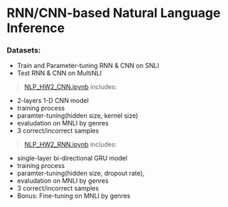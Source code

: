 # RNN/CNN-based Natural Language Inference

### Datasets:
* Train and Parameter-tuning RNN & CNN on SNLI
* Test RNN & CNN on MultiNLI

> [NLP_HW2_CNN.ipynb](docs/https://github.com/hb1500/RNN-CNN-based-Natural-Language-Inference/blob/master/NLP_HW2_CNN.ipynb) includes: 
* 2-layers 1-D CNN model
* training process
* paramter-tuning(hidden size, kernel size)
* evaludation on MNLI by genres
* 3 correct/incorrect samples

> [NLP_HW2_RNN.ipynb](docs/https://github.com/hb1500/RNN-CNN-based-Natural-Language-Inference/blob/master/NLP_HW2_RNN.ipynb) includes:
* single-layer bi-directional GRU model 
* training process 
* paramter-tuning(hidden size, dropout rate), 
* evaludation on MNLI by genres
* 3 correct/incorrect samples
* Bonus: Fine-tuning on MNLI by genres

